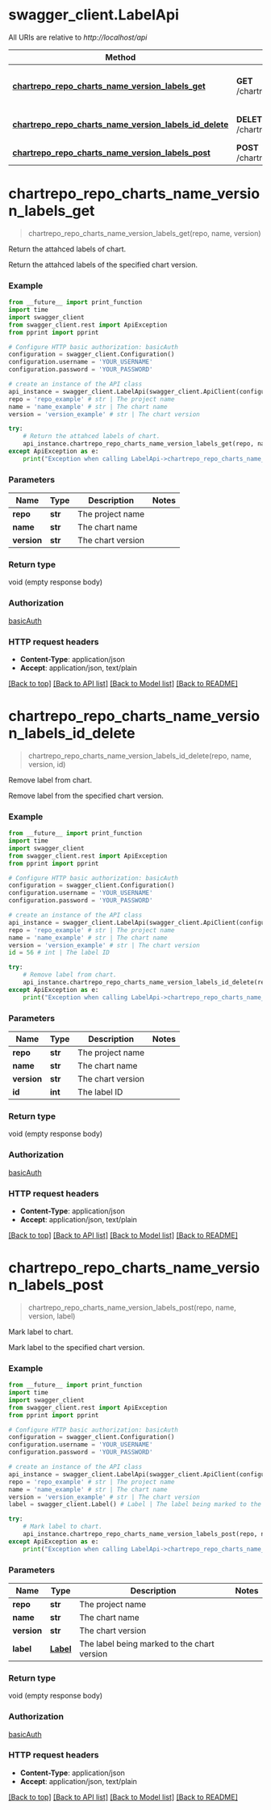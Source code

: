 # swagger_client.LabelApi

All URIs are relative to *http://localhost/api*

Method | HTTP request | Description
------------- | ------------- | -------------
[**chartrepo_repo_charts_name_version_labels_get**](LabelApi.md#chartrepo_repo_charts_name_version_labels_get) | **GET** /chartrepo/{repo}/charts/{name}/{version}/labels | Return the attahced labels of chart.
[**chartrepo_repo_charts_name_version_labels_id_delete**](LabelApi.md#chartrepo_repo_charts_name_version_labels_id_delete) | **DELETE** /chartrepo/{repo}/charts/{name}/{version}/labels/{id} | Remove label from chart.
[**chartrepo_repo_charts_name_version_labels_post**](LabelApi.md#chartrepo_repo_charts_name_version_labels_post) | **POST** /chartrepo/{repo}/charts/{name}/{version}/labels | Mark label to chart.


# **chartrepo_repo_charts_name_version_labels_get**
> chartrepo_repo_charts_name_version_labels_get(repo, name, version)

Return the attahced labels of chart.

Return the attahced labels of the specified chart version.

### Example
```python
from __future__ import print_function
import time
import swagger_client
from swagger_client.rest import ApiException
from pprint import pprint

# Configure HTTP basic authorization: basicAuth
configuration = swagger_client.Configuration()
configuration.username = 'YOUR_USERNAME'
configuration.password = 'YOUR_PASSWORD'

# create an instance of the API class
api_instance = swagger_client.LabelApi(swagger_client.ApiClient(configuration))
repo = 'repo_example' # str | The project name
name = 'name_example' # str | The chart name
version = 'version_example' # str | The chart version

try:
    # Return the attahced labels of chart.
    api_instance.chartrepo_repo_charts_name_version_labels_get(repo, name, version)
except ApiException as e:
    print("Exception when calling LabelApi->chartrepo_repo_charts_name_version_labels_get: %s\n" % e)
```

### Parameters

Name | Type | Description  | Notes
------------- | ------------- | ------------- | -------------
 **repo** | **str**| The project name | 
 **name** | **str**| The chart name | 
 **version** | **str**| The chart version | 

### Return type

void (empty response body)

### Authorization

[basicAuth](../README.md#basicAuth)

### HTTP request headers

 - **Content-Type**: application/json
 - **Accept**: application/json, text/plain

[[Back to top]](#) [[Back to API list]](../README.md#documentation-for-api-endpoints) [[Back to Model list]](../README.md#documentation-for-models) [[Back to README]](../README.md)

# **chartrepo_repo_charts_name_version_labels_id_delete**
> chartrepo_repo_charts_name_version_labels_id_delete(repo, name, version, id)

Remove label from chart.

Remove label from the specified chart version.

### Example
```python
from __future__ import print_function
import time
import swagger_client
from swagger_client.rest import ApiException
from pprint import pprint

# Configure HTTP basic authorization: basicAuth
configuration = swagger_client.Configuration()
configuration.username = 'YOUR_USERNAME'
configuration.password = 'YOUR_PASSWORD'

# create an instance of the API class
api_instance = swagger_client.LabelApi(swagger_client.ApiClient(configuration))
repo = 'repo_example' # str | The project name
name = 'name_example' # str | The chart name
version = 'version_example' # str | The chart version
id = 56 # int | The label ID

try:
    # Remove label from chart.
    api_instance.chartrepo_repo_charts_name_version_labels_id_delete(repo, name, version, id)
except ApiException as e:
    print("Exception when calling LabelApi->chartrepo_repo_charts_name_version_labels_id_delete: %s\n" % e)
```

### Parameters

Name | Type | Description  | Notes
------------- | ------------- | ------------- | -------------
 **repo** | **str**| The project name | 
 **name** | **str**| The chart name | 
 **version** | **str**| The chart version | 
 **id** | **int**| The label ID | 

### Return type

void (empty response body)

### Authorization

[basicAuth](../README.md#basicAuth)

### HTTP request headers

 - **Content-Type**: application/json
 - **Accept**: application/json, text/plain

[[Back to top]](#) [[Back to API list]](../README.md#documentation-for-api-endpoints) [[Back to Model list]](../README.md#documentation-for-models) [[Back to README]](../README.md)

# **chartrepo_repo_charts_name_version_labels_post**
> chartrepo_repo_charts_name_version_labels_post(repo, name, version, label)

Mark label to chart.

Mark label to the specified chart version.

### Example
```python
from __future__ import print_function
import time
import swagger_client
from swagger_client.rest import ApiException
from pprint import pprint

# Configure HTTP basic authorization: basicAuth
configuration = swagger_client.Configuration()
configuration.username = 'YOUR_USERNAME'
configuration.password = 'YOUR_PASSWORD'

# create an instance of the API class
api_instance = swagger_client.LabelApi(swagger_client.ApiClient(configuration))
repo = 'repo_example' # str | The project name
name = 'name_example' # str | The chart name
version = 'version_example' # str | The chart version
label = swagger_client.Label() # Label | The label being marked to the chart version

try:
    # Mark label to chart.
    api_instance.chartrepo_repo_charts_name_version_labels_post(repo, name, version, label)
except ApiException as e:
    print("Exception when calling LabelApi->chartrepo_repo_charts_name_version_labels_post: %s\n" % e)
```

### Parameters

Name | Type | Description  | Notes
------------- | ------------- | ------------- | -------------
 **repo** | **str**| The project name | 
 **name** | **str**| The chart name | 
 **version** | **str**| The chart version | 
 **label** | [**Label**](Label.md)| The label being marked to the chart version | 

### Return type

void (empty response body)

### Authorization

[basicAuth](../README.md#basicAuth)

### HTTP request headers

 - **Content-Type**: application/json
 - **Accept**: application/json, text/plain

[[Back to top]](#) [[Back to API list]](../README.md#documentation-for-api-endpoints) [[Back to Model list]](../README.md#documentation-for-models) [[Back to README]](../README.md)

